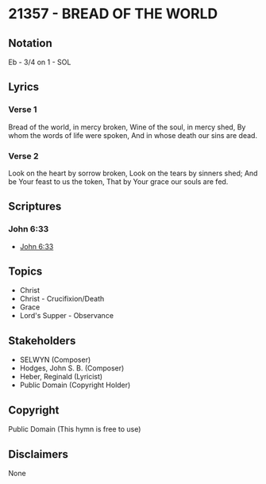 # 21357 - BREAD OF THE WORLD

## Notation

Eb - 3/4 on 1 - SOL

## Lyrics

### Verse 1

Bread of the world, in mercy broken, Wine of the soul, in mercy shed, By whom the words of life were spoken, And in whose death our sins are dead.

### Verse 2

Look on the heart by sorrow broken, Look on the tears by sinners shed; And be Your feast to us the token, That by Your grace our souls are fed.


## Scriptures

### John 6:33

- [John 6:33](https://www.biblegateway.com/passage/?search=John%206%3A33)


## Topics

- Christ
- Christ - Crucifixion/Death
- Grace
- Lord's Supper - Observance

## Stakeholders

- SELWYN (Composer)
- Hodges, John S. B. (Composer)
- Heber, Reginald (Lyricist)
- Public Domain (Copyright Holder)

## Copyright

Public Domain
(This hymn is free to use)

## Disclaimers

None

